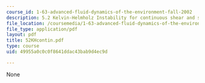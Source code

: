 ```yaml
---
course_id: 1-63-advanced-fluid-dynamics-of-the-environment-fall-2002
description: 5.2 Kelvin-Helmholz Instability for continuous shear and stratitication
file_location: /coursemedia/1-63-advanced-fluid-dynamics-of-the-environment-fall-2002/49955a0c0c0f8641ddac43bab9d4ec9d_52KHcontin.pdf
file_type: application/pdf
layout: pdf
title: 52KHcontin.pdf
type: course
uid: 49955a0c0c0f8641ddac43bab9d4ec9d

---
```

None